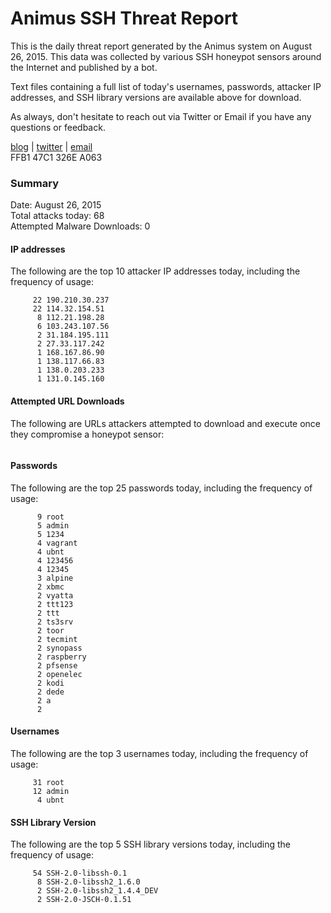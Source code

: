# Animus SSH Threat Report

This is the daily threat report generated by the Animus system on August 26, 2015. This data was collected by various SSH honeypot sensors around the Internet and published by a bot.  

Text files containing a full list of today's usernames, passwords, attacker IP addresses, and SSH library versions are available above for download.  

As always, don't hesitate to reach out via Twitter or Email if you have any questions or feedback.  

[blog](http://morris.guru) | [twitter](https://twitter.com/andrew___morris) | [email](mailto:andrew@morris.guru)  
FFB1 47C1 326E A063  

### Summary

Date: August 26, 2015  
Total attacks today: 68  
Attempted Malware Downloads: 0 

#### IP addresses
The following are the top 10 attacker IP addresses today, including the frequency of usage:
```
     22 190.210.30.237
     22 114.32.154.51
      8 112.21.198.28
      6 103.243.107.56
      2 31.184.195.111
      2 27.33.117.242
      1 168.167.86.90
      1 138.117.66.83
      1 138.0.203.233
      1 131.0.145.160
```

#### Attempted URL Downloads
The following are URLs attackers attempted to download and execute once they compromise a honeypot sensor:
```
```

#### Passwords
The following are the top 25 passwords today, including the frequency of usage:
```
      9 root
      5 admin
      5 1234
      4 vagrant
      4 ubnt
      4 123456
      4 12345
      3 alpine
      2 xbmc
      2 vyatta
      2 ttt123
      2 ttt
      2 ts3srv
      2 toor
      2 tecmint
      2 synopass
      2 raspberry
      2 pfsense
      2 openelec
      2 kodi
      2 dede
      2 a
      2 
```

#### Usernames
The following are the top 3 usernames today, including the frequency of usage:
```
     31 root
     12 admin
      4 ubnt
```

#### SSH Library Version
The following are the top 5 SSH library versions today, including the frequency of usage:
```
     54 SSH-2.0-libssh-0.1
      8 SSH-2.0-libssh2_1.6.0
      2 SSH-2.0-libssh2_1.4.4_DEV
      2 SSH-2.0-JSCH-0.1.51
```
